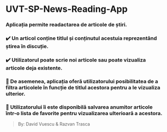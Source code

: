 # UVT-SP-News-Reading-App

### Aplicația permite readactarea de articole de știri. 

### :heavy_check_mark: Un articol conține titlul și conținutul acestuia reprezentând știrea în discuție. 

### :heavy_check_mark: Utilizatorul poate scrie noi articole sau poate vizualiza articole deja existente. 

### :arrows_counterclockwise: De asemenea, aplicația oferă utilizatorului posibilitatea de a filtra articolele în funcție de titlul acestora pentru a le vizualiza ulterior. 

### :arrows_counterclockwise: Utilizatorului îi este disponibilă salvarea anumitor articole într-o lista de favorite pentru vizualizarea ulterioară a acestora.

> By: David Vuescu & Razvan Trasca
